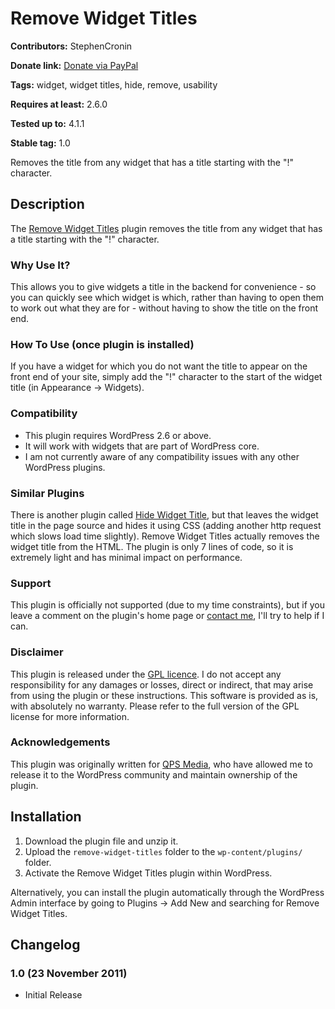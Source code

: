 # Remove Widget Titles #

**Contributors:** StephenCronin
  
**Donate link:** [Donate via PayPal](https://www.paypal.com/cgi-bin/webscr?cmd=_xclick&business=sjc@scratch99.com&currency_code=&amount=&return=&item_name=WP-RemoveWidgetTitles)
  
**Tags:** widget, widget titles, hide, remove, usability
  
**Requires at least:** 2.6.0
  
**Tested up to:** 4.1.1
  
**Stable tag:** 1.0
  
Removes the title from any widget that has a title starting with the "!" character.

## Description ##
The [Remove Widget Titles](http://scratch99.com/products/remove-widget-titles/) plugin removes the title from any widget that has a title starting with the "!" character.

### Why Use It? ###
This allows you to give widgets a title in the backend for convenience - so you can quickly see which widget is which, rather than having to open them to work out what they are for - without having to show the title on the front end.

### How To Use (once plugin is installed) ###
If you have a widget for which you do not want the title to appear on the front end of your site, simply add the "!" character to the start of the widget title (in Appearance -> Widgets).

### Compatibility ###
* This plugin requires WordPress 2.6 or above.
* It will work with widgets that are part of WordPress core.
* I am not currently aware of any compatibility issues with any other WordPress plugins.

### Similar Plugins ###
There is another plugin called [Hide Widget Title](http://wordpress.org/extend/plugins/hide-widget-title/), but that leaves the widget title in the page source and hides it using CSS (adding another http request which slows load time slightly). Remove Widget Titles actually removes the widget title from the HTML. The plugin is only 7 lines of code, so it is extremely light and has minimal impact on performance.

### Support ###
This plugin is officially not supported (due to my time constraints), but if you leave a comment on the plugin's home page or [contact me](http://www.scratch99.com/contact/), I'll try to help if I can.

### Disclaimer ###
This plugin is released under the [GPL licence](http://www.gnu.org/copyleft/gpl.html). I do not accept any responsibility for any damages or losses, direct or indirect, that may arise from using the plugin or these instructions. This software is provided as is, with absolutely no warranty. Please refer to the full version of the GPL license for more information.

### Acknowledgements ###
This plugin was originally written for [QPS Media](http://twitter.com/#!/qpsmedia), who have allowed me to release it to the WordPress community and maintain ownership of the plugin.

## Installation ##
1. Download the plugin file and unzip it.
1. Upload the `remove-widget-titles` folder to the `wp-content/plugins/` folder.
1. Activate the Remove Widget Titles plugin within WordPress.

Alternatively, you can install the plugin automatically through the WordPress Admin interface by going to Plugins -> Add New and searching for Remove Widget Titles.

## Changelog ##

### 1.0 (23 November 2011) ###
* Initial Release